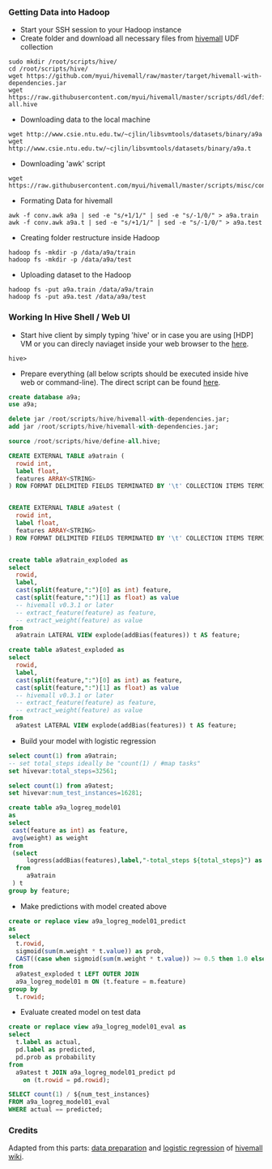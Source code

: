 ###

### Getting Data into Hadoop
* Start your SSH session to your Hadoop instance
* Create folder and download all necessary files from [hivemall]() UDF collection
```shell
sudo mkdir /root/scripts/hive/
cd /root/scripts/hive/
wget https://github.com/myui/hivemall/raw/master/target/hivemall-with-dependencies.jar
wget https://raw.githubusercontent.com/myui/hivemall/master/scripts/ddl/define-all.hive
```
* Downloading data to the local machine
```shell
wget http://www.csie.ntu.edu.tw/~cjlin/libsvmtools/datasets/binary/a9a
wget http://www.csie.ntu.edu.tw/~cjlin/libsvmtools/datasets/binary/a9a.t
```

* Downloading 'awk' script
```shell
wget https://raw.githubusercontent.com/myui/hivemall/master/scripts/misc/conv.awk
```

* Formating Data for hivemall
```shell
awk -f conv.awk a9a | sed -e "s/+1/1/" | sed -e "s/-1/0/" > a9a.train
awk -f conv.awk a9a.t | sed -e "s/+1/1/" | sed -e "s/-1/0/" > a9a.test
```

* Creating folder restructure inside Hadoop
```shell
hadoop fs -mkdir -p /data/a9a/train
hadoop fs -mkdir -p /data/a9a/test
```

* Uploading dataset to the Hadoop
```shell
hadoop fs -put a9a.train /data/a9a/train
hadoop fs -put a9a.test /data/a9a/test
```

### Working In Hive Shell / Web UI

* Start hive client by simply typing 'hive' or in case you are using [HDP] VM or you can direcly naviaget inside your web browser to the [here](http://localhost:8000/beeswax/).
```shell
hive>
```
* Prepare everything (all below scripts should be executed inside hive web or command-line). The direct script can be found [here](00-data-preparation.hive).
```sql
create database a9a;
use a9a;

delete jar /root/scripts/hive/hivemall-with-dependencies.jar;
add jar /root/scripts/hive/hivemall-with-dependencies.jar;

source /root/scripts/hive/define-all.hive;

CREATE EXTERNAL TABLE a9atrain (
  rowid int,
  label float,
  features ARRAY<STRING>
) ROW FORMAT DELIMITED FIELDS TERMINATED BY '\t' COLLECTION ITEMS TERMINATED BY "," STORED AS TEXTFILE LOCATION '/data/a9a/train';


CREATE EXTERNAL TABLE a9atest (
  rowid int,
  label float,
  features ARRAY<STRING>
) ROW FORMAT DELIMITED FIELDS TERMINATED BY '\t' COLLECTION ITEMS TERMINATED BY "," STORED AS TEXTFILE LOCATION '/data/a9a/test';


create table a9atrain_exploded as
select
  rowid,
  label,
  cast(split(feature,":")[0] as int) feature,
  cast(split(feature,":")[1] as float) as value
  -- hivemall v0.3.1 or later
  -- extract_feature(feature) as feature,
  -- extract_weight(feature) as value
from
  a9atrain LATERAL VIEW explode(addBias(features)) t AS feature;

create table a9atest_exploded as
select
  rowid,
  label,
  cast(split(feature,":")[0] as int) as feature,
  cast(split(feature,":")[1] as float) as value
  -- hivemall v0.3.1 or later
  -- extract_feature(feature) as feature,
  -- extract_weight(feature) as value
from
  a9atest LATERAL VIEW explode(addBias(features)) t AS feature;
```
* Build your model with logistic regression
```sql
select count(1) from a9atrain;
-- set total_steps ideally be "count(1) / #map tasks"
set hivevar:total_steps=32561;

select count(1) from a9atest;
set hivevar:num_test_instances=16281;

create table a9a_logreg_model01
as
select
 cast(feature as int) as feature,
 avg(weight) as weight
from
 (select
     logress(addBias(features),label,"-total_steps ${total_steps}") as (feature,weight)
  from
     a9atrain
 ) t
group by feature;
```
* Make predictions with model created above
```sql
create or replace view a9a_logreg_model01_predict
as
select
  t.rowid,
  sigmoid(sum(m.weight * t.value)) as prob,
  CAST((case when sigmoid(sum(m.weight * t.value)) >= 0.5 then 1.0 else 0.0 end) as FLOAT) as label
from
  a9atest_exploded t LEFT OUTER JOIN
  a9a_logreg_model01 m ON (t.feature = m.feature)
group by
  t.rowid;
```
* Evaluate created model on test data
```sql
create or replace view a9a_logreg_model01_eval as
select
  t.label as actual,
  pd.label as predicted,
  pd.prob as probability
from
  a9atest t JOIN a9a_logreg_model01_predict pd
    on (t.rowid = pd.rowid);

SELECT count(1) / ${num_test_instances}
FROM a9a_logreg_model01_eval
WHERE actual == predicted;
```
### Credits

Adapted from this parts: [data preparation](https://github.com/myui/hivemall/wiki/a9a-binary-dataset) and [logistic regression](https://github.com/myui/hivemall/wiki/a9a-binary-classification-(logistic-regression)) of [hivemall wiki](https://github.com/myui/hivemall/wiki).
